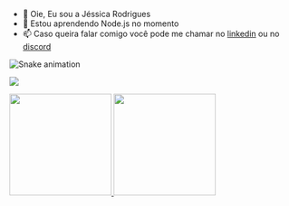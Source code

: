 - 👋 Oie, Eu sou a Jéssica Rodrigues
- 🌱 Estou aprendendo Node.js no momento
- 📫 Caso queira falar comigo você pode me chamar no [linkedin](https://www.linkedin.com/in/jm-rod/) ou no [discord](@JNasamaki)

![Snake animation](https://github.com/JNamasaki/JNamasaki/blob/output/github-contribution-grid-snake.svg)

![](https://github-readme-streak-stats.herokuapp.com/?user=JNamasaki&theme=radical&hide_border=true)
<div>
<a href="https://github.com/JNamasaki">
<img height="180em" src="https://github-readme-stats.vercel.app/api/top-langs/?username=JNamasaki&layout=compact&langs_count=7&theme=radical"/>
<img height="180em" src="https://github-readme-stats.vercel.app/api?username=JNamasaki&show_icons=true&theme=radical&include_all_commits=true&count_private=true"/>
</div>


<!---
JNamasaki/JNamasaki is a ✨ special ✨ repository because its `README.md` (this file) appears on your GitHub profile.
You can click the Preview link to take a look at your changes.
--->
